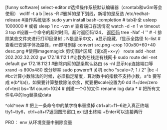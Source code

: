 [funny software]
select-editor #选择操作系统默认编辑器（crontab和w3m等会使用）
wdiff -t a b |less -R #删掉的是下划线，新增的是反选
/etc/redhat-release #操作系统版本
sudo yum install bash-completion # tab补全
usleep 1000000  # 或者 sleep 1
nc -vzn <ip> <port> # 查看端口存活情况 
watch -d -n 1 w
timeout 3 top #设置一个命令的超时时间，超时返回码124， [返回码](https://blog.csdn.net/nicai_xiaoqinxi/article/details/85055086)
tree -Naf <folder> -I '<pattern>' # -I 排除某些文件夹进行打印目录树；N是显示中文，a显示隐藏，f显示全路径
fc-list #查看已安装字体及路径，rm即可删除
convert src.png -crop 100x80+60+40 desc.png  #使用imagemagick 剪切图片区域（宽x高+x+y）
route add -host 202.202.32.202 gw 172.18.112.1 #让教务在线走有线网卡
sudo route del -net default gw 172.18.112.1 #删除内网的那条默认路由
ss -nl 显示tcp连接端口等 
xrand -s 800x480 改分辨率
sudo poweroff 关机
echo "scale=7; 1 / 2" |bc -l #bc计算小数除法的时候，必须指定精度，算对数中的指数不支持小数，a^b 要写成 e(b*l(a))，如果要计算整数除法求余，就要把scale设置为0
dd if=/dev/zero of=test bs=1M count=1024 # 创建一个G的文件
rename log data *  # 把所有文件名中的log替换成data

^old^new  # 把上一条命令中的某字符串替换掉
ctrl+alt+f1~6进入真正终端tty1~tty6，ctrl+alt+f7返回图形窗口;exit退出终端
\+Enter可以连接两行

PRO：
env
从环境变量中删除变量
